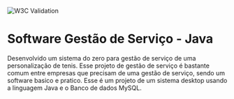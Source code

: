 ![W3C Validation](https://img.shields.io/w3c-validation/html?style=for-the-badge&targetUrl=https%3A%2F%2Fgabrielsantanap.github.io%2FFilmes-e-Series%2F)
# Software Gestão de Serviço - Java
Desenvolvido um sistema do zero para gestão de serviço de uma personalização de tenis. Esse projeto de gestão de serviço é bastante comum entre empresas que precisam de uma gestão de serviço, sendo um software basico e pratico. Esse é um projeto de um sistema desktop usando a linguagem Java e o Banco de dados MySQL.

